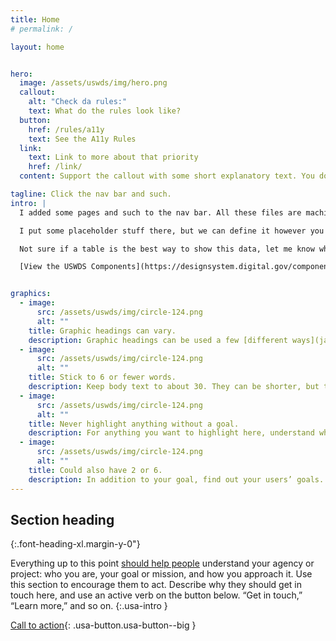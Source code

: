 ```yaml
---
title: Home
# permalink: /

layout: home


hero:
  image: /assets/uswds/img/hero.png
  callout:
    alt: "Check da rules:"
    text: What do the rules look like?
  button:
    href: /rules/a11y
    text: See the A11y Rules
  link:
    text: Link to more about that priority
    href: /link/
  content: Support the callout with some short explanatory text. You don't need more than a couple of sentences.

tagline: Click the nav bar and such.
intro: |
  I added some pages and such to the nav bar. All these files are machine readable

  I put some placeholder stuff there, but we can define it however you want. Now that I have it in a machine readable format, things are peachy. Definitions are managed in a csv file, so you add a n item to it and it is prettified.

  Not sure if a table is the best way to show this data, let me know what you think about the other USWDS thingies.

  [View the USWDS Components](https://designsystem.digital.gov/components/overview/){: .usa-button.usa-button--big target="_blank"}


graphics:
  - image:
      src: /assets/uswds/img/circle-124.png
      alt: ""
    title: Graphic headings can vary.
    description: Graphic headings can be used a few [different ways](javascript:void(0);), depending on what your landing page is for. Highlight your values, specific program areas, or results.
  - image:
      src: /assets/uswds/img/circle-124.png
      alt: ""
    title: Stick to 6 or fewer words.
    description: Keep body text to about 30. They can be shorter, but try to be somewhat balanced across all four. It creates a clean appearance with good spacing.
  - image:
      src: /assets/uswds/img/circle-124.png
      alt: ""
    title: Never highlight anything without a goal.
    description: For anything you want to highlight here, understand what your users know now, and what activity or impression you want from them after they see it.
  - image:
      src: /assets/uswds/img/circle-124.png
      alt: ""
    title: Could also have 2 or 6.
    description: In addition to your goal, find out your users’ goals. [What do they want to know](https://18f.gsa.gov/) or do that supports your mission? Use these headings to show those.
---
```


## Section heading

{:.font-heading-xl.margin-y-0"}

Everything up to this point [should help people](<javascript:void(0);>) understand your agency or project: who you are, your goal or mission, and how you approach it. Use this section to encourage them to act. Describe why they should get in touch here, and use an active verb on the button below. “Get in touch,” “Learn more,” and so on.
{:.usa-intro }

[Call to action](#){: .usa-button.usa-button--big }
